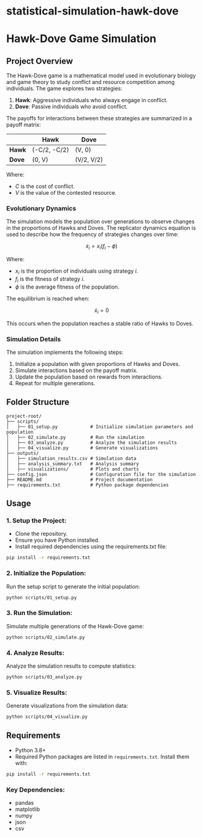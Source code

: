 # statistical-simulation-hawk-dove

# Hawk-Dove Game Simulation

## Project Overview
The Hawk-Dove game is a mathematical model used in evolutionary biology and game theory to study conflict and resource competition among individuals. The game explores two strategies:

1. **Hawk**: Aggressive individuals who always engage in conflict.
2. **Dove**: Passive individuals who avoid conflict.

The payoffs for interactions between these strategies are summarized in a payoff matrix:

|           | Hawk      | Dove      |
|-----------|-----------|-----------|
| **Hawk**  | (-C/2, -C/2) | (V, 0)   |
| **Dove**  | (0, V)    | (V/2, V/2) |

Where:
- $C$ is the cost of conflict.
- $V$ is the value of the contested resource.

### Evolutionary Dynamics
The simulation models the population over generations to observe changes in the proportions of Hawks and Doves. The replicator dynamics equation is used to describe how the frequency of strategies changes over time:

$$ \dot{x}_i = x_i \left( f_i - \phi \right) $$

Where:
- $x_i$ is the proportion of individuals using strategy $i$.
- $f_i$ is the fitness of strategy $i$.
- $\phi$ is the average fitness of the population.

The equilibrium is reached when:

$$ \dot{x}_i = 0 $$

This occurs when the population reaches a stable ratio of Hawks to Doves.

### Simulation Details
The simulation implements the following steps:
1. Initialize a population with given proportions of Hawks and Doves.
2. Simulate interactions based on the payoff matrix.
3. Update the population based on rewards from interactions.
4. Repeat for multiple generations.

## Folder Structure
```
project-root/
├── scripts/
│   ├── 01_setup.py            # Initialize simulation parameters and population
│   ├── 02_simulate.py         # Run the simulation
│   ├── 03_analyze.py          # Analyze the simulation results
│   ├── 04_visualize.py        # Generate visualizations
├── outputs/
│   ├── simulation_results.csv # Simulation data
│   ├── analysis_summary.txt   # Analysis summary
│   ├── visualizations/        # Plots and charts
├── config.json                # Configuration file for the simulation
├── README.md                  # Project documentation
├── requirements.txt           # Python package dependencies
```

## Usage
### 1. Setup the Project:
- Clone the repository.
- Ensure you have Python installed.
- Install required dependencies using the requirements.txt file:

```bash
pip install -r requirements.txt
```

### 2. Initialize the Population:
Run the setup script to generate the initial population:

```bash
python scripts/01_setup.py
```

### 3. Run the Simulation:
Simulate multiple generations of the Hawk-Dove game:

```bash
python scripts/02_simulate.py
```

### 4. Analyze Results:
Analyze the simulation results to compute statistics:

```bash
python scripts/03_analyze.py
```

### 5. Visualize Results:
Generate visualizations from the simulation data:

```bash
python scripts/04_visualize.py
```

## Requirements
- Python 3.8+
- Required Python packages are listed in `requirements.txt`. Install them with:

```bash
pip install -r requirements.txt
```

### Key Dependencies:
- pandas
- matplotlib
- numpy
- json
- csv